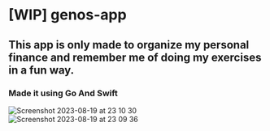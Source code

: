 # [WIP] genos-app

## This app is only made to organize my personal finance and remember me of doing my exercises in a fun way.
### Made it using Go And Swift

![Screenshot 2023-08-19 at 23 10 30](https://github.com/rodrigodh/genos-app/assets/21986811/dcce1997-47e9-4a2b-891d-9fd4113c7202)
![Screenshot 2023-08-19 at 23 09 36](https://github.com/rodrigodh/genos-app/assets/21986811/33d5839b-f286-4b91-b27c-2b6f01033b9d)
